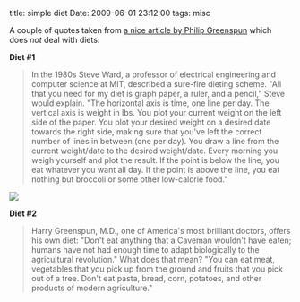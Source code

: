 title: simple diet
Date: 2009-06-01 23:12:00
tags: misc
 

A couple of quotes taken from [a nice article by Philip Greenspun](http://philip.greenspun.com/writing/changed-by-web-and-weblog) which does _not_ deal with diets:

**Diet #1**  

> In the 1980s Steve Ward, a professor of electrical engineering and computer science at MIT, described a sure-fire dieting scheme. "All that you need for my diet is graph paper, a ruler, and a pencil," Steve would explain. "The horizontal axis is time, one line per day. The vertical axis is weight in lbs. You plot your current weight on the left side of the paper. You plot your desired weight on a desired date towards the right side, making sure that you've left the correct number of lines in between (one per day). You draw a line from the current weight/date to the desired weight/date. Every morning you weigh yourself and plot the result. If the point is below the line, you eat whatever you want all day. If the point is above the line, you eat nothing but broccoli or some other low-calorie food."
  
[![](http://philip.greenspun.com/writing/steve-ward-diet.thumb.jpg)](http://philip.greenspun.com/writing/steve-ward-diet.jpg)  
  
**Diet #2**

> Harry Greenspun, M.D., one of America's most brilliant doctors, offers his own diet: "Don't eat anything that a Caveman wouldn't have eaten; humans have not had enough time to adapt biologically to the agricultural revolution." What does that mean? "You can eat meat, vegetables that you pick up from the ground and fruits that you pick out of a tree. Don't eat pasta, bread, corn, potatoes, and other products of modern agriculture." 

